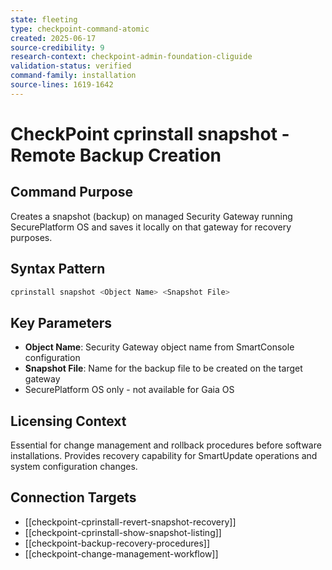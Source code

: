 ```yaml
---
state: fleeting
type: checkpoint-command-atomic
created: 2025-06-17
source-credibility: 9
research-context: checkpoint-admin-foundation-cliguide
validation-status: verified
command-family: installation
source-lines: 1619-1642
---
```


# CheckPoint cprinstall snapshot - Remote Backup Creation

## Command Purpose
Creates a snapshot (backup) on managed Security Gateway running SecurePlatform OS and saves it locally on that gateway for recovery purposes.

## Syntax Pattern
```bash
cprinstall snapshot <Object Name> <Snapshot File>
```

## Key Parameters
- **Object Name**: Security Gateway object name from SmartConsole configuration
- **Snapshot File**: Name for the backup file to be created on the target gateway
- SecurePlatform OS only - not available for Gaia OS

## Licensing Context
Essential for change management and rollback procedures before software installations. Provides recovery capability for SmartUpdate operations and system configuration changes.

## Connection Targets
- [[checkpoint-cprinstall-revert-snapshot-recovery]]
- [[checkpoint-cprinstall-show-snapshot-listing]]
- [[checkpoint-backup-recovery-procedures]]
- [[checkpoint-change-management-workflow]]